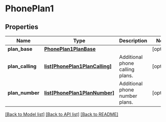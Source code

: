 # PhonePlan1

## Properties
Name | Type | Description | Notes
------------ | ------------- | ------------- | -------------
**plan_base** | [**PhonePlan1PlanBase**](PhonePlan1PlanBase.md) |  | [optional] 
**plan_calling** | [**list[PhonePlan1PlanCalling]**](PhonePlan1PlanCalling.md) | Additional phone calling plans. | [optional] 
**plan_number** | [**list[PhonePlan1PlanNumber]**](PhonePlan1PlanNumber.md) | Additional phone number plans. | [optional] 

[[Back to Model list]](../README.md#documentation-for-models) [[Back to API list]](../README.md#documentation-for-api-endpoints) [[Back to README]](../README.md)

